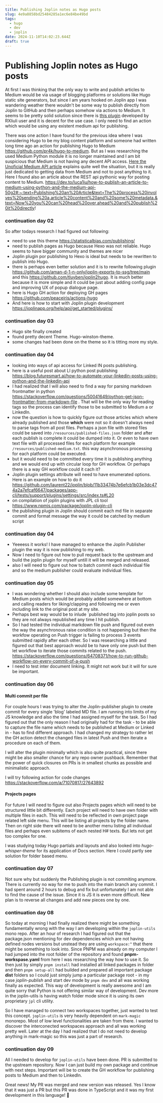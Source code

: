 ```yaml
---
title: Publishing Joplin notes as Hugo posts
slug: 4e9a8858bd25484285a1ec6e84be49bd
tags:
  - hugo
  - dev
  - joplin
date: 2024-11-10T14:02:23.644Z
draft: true
---
```


# Publishing Joplin notes as Hugo posts

At first I was thinking that the only way to write and publish articles to Medium would be via usage of blogging platforms or solutions like Hugo static site generators, but since I am years hooked on Joplin app I was wandering weather there wouldn't be some way to publish directly from Joplin to GitHub and then perhaps somehow via actions to Medium. It seems to be pretty solid solution since there is [this plugin](https://joplin-utils.rxliuli.com/en-US/joplin-publisher/) developed by RXliuli user and it is decent for the use case. I only need to find an action which would be using any existent medium api for publishing.

There was one action I have found for the previous idea where I was considering Hugo to be my blog content platform and someone had written long time ago an action for publishing Hugo to Medium <https://github.com/pr4k/hugo-to-medium>. But as I was researching the used Medium Python module it is no longer maintained and I am bit suspicious that Medium is not having any decent API access. [Here the Unoficial Medium API article](https://mediumapi.com/frequently-asked-questions.html) explains quite well the situation, but it is really just dedicated to getting data from Medium and not to post anything to it. Here I found also an article about the REST api pythonic way for posting content to Medium.
<https://dev.to/luca1iu/how-to-publish-an-article-to-medium-using-python-and-the-medium-api-50g2#:~:text=Publishing%20an%20Article&text=The%20process%20involves%20sending%20a,article%20content%20and%20some%20metadata.&text=Now%20you%20can%20head%20over,ahead%20and%20publish%20it%20directly>!

### continuation day 02

So after todays research I had figured out following:

- need to use this theme <https://statisticalbias.com/publishing/>
- need to publish pages as Hugo because Hexo was not reliable. Hugo seems to have bigger community and themes are nicer
- Joplin plugin por publishing to Hexo is ideal but needs to be rewritten to publish into Hugo.
- there is perhaps even better solution and it is to rewrite following plugin <https://github.com/aman-d-1-n-only/joplin-exports-to-ssg/tree/main> and this <https://github.com/tluyben/joplin2hugo>. It is much better because it is more simple and it could be just about adding config page and improving UX of popup dialogue page.
- here is Hugo GH action for deploying GH pages <https://github.com/peaceiris/actions-hugo>
- And here is how to start with Joplin plugin development <https://joplinapp.org/help/api/get_started/plugins/>

### continuation day 03

- Hugo site finally created
- found pretty decent Theme. Hugo-winston-theme.
- some changes had been done on the theme so it is titting more my style.

### continuation day 04

- looking into ways of api access for Linked IN posts publishing.
- here is a useful post about LI python post publishing <https://blog.futuresmart.ai/how-to-automate-your-linkedin-posts-using-python-and-the-linkedin-api>
- I had realized that I will also need to find a way for parsing markdown frontmatter in python <https://stackoverflow.com/questions/50041649/python-get-json-frontmatter-from-markdown-file> . That will be the only way for reading tags so the process can identify those to be submitted to Medium a or LinkedIn.
- now the question is how to quickly figure out those articles which where already published and those **which** were not so it doesn't always need to parse tags from all post files. Perhaps a json file with stored files could be saved into `/resources/published-files.json` folder and after each publish is complete it could be dumped into it. Or even to have own text file with all processed files for each platform for example `/resources/published-medium.txt`. this way asynchronous processing for each platform could be executed.
- but it would need to be committed every time it is publishing anything and we would end up with circular loop for GH workflow. Or perhaps there is a way GH workflow could it cach it?
- Joplin plugin settings attribute will need to have enumerated options. Here is an example on how to do it <https://github.com/laurent22/joplin/blob/11b33474b7e6efcb1b03e3dc474a2a7efcaf6647/packages/app-cli/tests/support/plugins/settings/src/index.ts#L20>
- on compilation of joplin plugins with JPL cli tool <https://www.npmjs.com/package/joplin-plugin-cli>
- the publishing plugin in Joplin should commit each md file in separate commit and format message the way it could be catched by medium script

### continuation day 04

- Yeeeess it works! I have managed to enhance the Joplin Publisher plugin the way it is now publishing to my web.
- Now I need to figure out how to pull request back to the upstream and build the joplin plugin for myself untill it will be merged and released.
- also I will need to figure out how to batch commit each individual file and so the medium publisher could evaluate individual files.

### continuation day 05

- I was wondering whether I should also include some template for Medium posts which would be probably added somewhere at bottom and calling readers for liking/clapping and following me or even including link to the original post at my site.
- Perhaps best way would be to inlude \`published tag into joplin posts so they are not always republished any time I hit publish.
- So I had tested the individual markdown file push and figured out even the way the asynchronous raise condition is not happening but then the workfow operating on Push trigger is failing to process 3 events submitted rapidly after each other. So I was researching a little and figured out that best approach would be to have only one push but then let workflow to iterate those commits related to the push. <https://stackoverflow.com/questions/64708371/how-to-run-github-workflow-on-every-commit-of-a-push>
- I need to test inter document linking. It might not work but it will for sure be important.

### continuation day 06

#### Multi commit per file

For couple hours I was trying to alter the Joplin-publisher plugin to create commit for every single 'blog' labeled MD file. I am running into limits of my JS knowledge and also the time I had assigned myself for the task. So I had figured out that the only reason I had originally had for the task - to be able to capture the file name which needs to be published at Medium or Linked in - has to find different approach. I had changed my strategy to rather let the GH action detect the changed files in latest Push and then iterate a procedure on each of them.

I will alter the plugin minimally which is also quite practical, since there might be also smaller chance for any repo owner pushback. Remember that the power of quick closures on PRs is in smallest chunks as possible and minimalistic approach.

I will try following action for code changes <https://stackoverflow.com/a/71070817/27643892>

#### Projects pages

For future I will need to figure out also Projects pages which will need to be structured little bit differently. Each project will need to have own folder with multiple files in each. This will need to be reflected in own project page related left side menu. This will be listing all projects by the folder name. Then on right side there will need to be another menu listing all individual files and perhaps even subitems of each nested H# texts. But lets not get too complex for one.

I was studying today Hugo partials and layouts and also looked into *hugo-whisper-theme* for its application of Docs section. Here I could partly see solution for folder based menu.

### continuation day 07

Not sure why but suddenly the Publishing plugin is not commiting anymore. There is currently no way for me to push into the main branch any commit. I had spent around 2 hours to debug and fix but unfortunately I am not able to find the cause of the issue. Since it is JS it is even more difficult. New plan is to reverse all changes and add new pieces one by one.

### continuation day 08

So today at morning I had finally realized there might be something fundamentally wrong with the way I am developing within the `joplin-utils` mono repo. After an hour of research I had figured out that the package.json mentioning for dev dependencies which are not having defined nodes versions but unstead they are using `workspace:^` that there might be something to look into. Since PNPM was already on my computer I had jumped into the root folder of the repository and found **pnpm-workspase.yaml** from here I was researching the way how to use it. So then just by simply `pnpm install` had installed all linked packages in folder and then `pnpm setup-all` had builded and prepared all important package **dist** folders so I could just simply jump a particular package root - in my case *joplin-publish* and start dev mode by `pnpm dev` and all was working finally as expected. This way of development is really awesome and I am quite sorry that Python is not offering similar way of development. Dev more in the joplin-utils is having watch folder mode since it is using its own proprietary `jpl` cli utility.

So I have managed to connect two workspaces together, just wanted to test this concept. `joplin-utils` is very heavily dependent on `mark-magic` monorepo. Most of low level functionalities are taken from there. I wanted to discover the interconected workspaces approach and all was working pretty well. Later at the day I had realized that I do not need to develop anything in mark-magic so this was just a part of research.

### continuation day 09

All I needed to develop for `joplin-utils` have been done. PR is submitted to the upstream repository. Now I can just build my own package and continue with next steps. Important will be to create the GH workflow for publishing posts to Medium and then to LinkedIn.

Great news! My PR was merged and new version was released. Yes I know that it was just a PR but this PR was done in TypeScript and it was my first development in this language! 🥳
